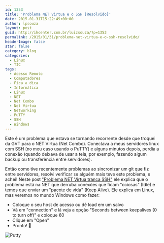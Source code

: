 ```yaml
---
id: 1353
title: 'Problema NET Virtua e o SSH [Resolvido]'
date: 2015-01-31T15:22:49+00:00
author: lpsouza
layout: post
guid: http://ihcenter.com.br/luizsouza/?p=1353
permalink: /2015/01/31/problema-net-virtua-e-o-ssh-resolvido/
headerImage: false
star: false
category: blog
categories:
  - Linux
  - TIC
tags:
  - Acesso Remoto
  - Computadores
  - Fica a dica
  - Informática
  - Linux
  - NET
  - Net Combo
  - Net Virtua
  - Networking
  - PuTTY
  - SSH
  - Windows
---
```

Este é um problema que estava se tornando recorrente desde que troquei da GVT para o NET Virtua (Net Combo). Conectava a meus servidores linux com SSH (no meu caso usando o PuTTY) e alguns minutos depois, perdia a conexão (quando deixava de usar a tela, por exemplo, fazendo algum backup ou transferência entre servidores).

Então como tive recentemente problemas ao sincronizar um git que fiz entre servidores, resolvi verificar se alguém mais teve este problema, e achei! Neste post ["Problema NET Virtua tranca SSH"](http://www.delete.com.br/problema-net-virtua-tranca-ssh/) ele explica que o problema está na NET que derruba conexões que ficam "ociosas" (Idle) e temos que enviar um "pacote de vida" (Keep Alive). Ele explica em Linux, mas veremos no mundo Windows como fazer:

* Coloque o seu host de acesso ou dê load em um salvo
* Vá em "connection" e lá veja a opção "Seconds between keepalives (0 to turn off)" e coloque 60
* Clique em "Open"
* Pronto! 🙂

![Putty](https://luizsouza.com.br/wp-content/upload/2015/01/putty.png)

